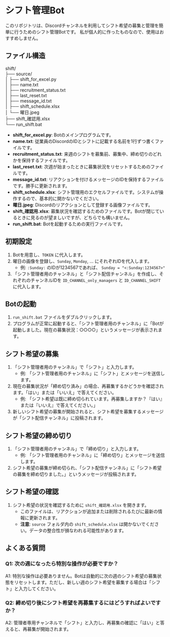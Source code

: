 # シフト管理Bot

このリポジトリは、Discordチャンネルを利用してシフト希望の募集と管理を簡単に行うためのシフト管理Botです。
私が個人的に作ったものなので、使用はおすすめしません。

## ファイル構造

shift/  
├── source/  
│ ├── shift_for_excel.py  
│ ├── name.txt  
│ ├── recruitment_status.txt  
│ ├── last_reset.txt  
│ ├── message_id.txt  
│ ├── shift_schedule.xlsx  
│ └── 曜日.jpeg  
├── shift_確認用.xlsx  
└── run_shift.bat  


- **shift_for_excel.py**: Botのメインプログラムです。
- **name.txt**: 従業員のDiscordのIDとシフトに記載する名前を1行ずつ書くファイルです。
- **recruitment_status.txt**: 来週のシフトを募集前、募集中、締め切りのどれかを保持するファイルです。
- **last_reset.txt**: 次週が始まったときに募集状況をリセットするためのファイルです。
- **message_id.txt**: リアクションを付けるメッセージのIDを保持するファイルです。勝手に更新されます。
- **shift_schedule.xlsx**: シフト管理用のエクセルファイルです。システムが操作するので、基本的に開かないでください。
- **曜日.jpeg**: Discordのリアクションとして登録する画像ファイルです。
- **shift_確認用.xlsx**: 募集状況を確認するためのファイルです。Botが閉じているときに見るのが望ましいですが、どちらでも構いません。
- **run_shift.bat**: Botを起動するための実行ファイルです。

## 初期設定

1. Botを用意し、`TOKEN` に代入します。
2. 曜日の画像を登録し、`Sunday`, `Monday`, ... にそれぞれIDを代入します。
   - 例: `:Sunday:` のIDが1234567であれば、 `Sunday = "<:Sunday:1234567>"`
3. 「シフト管理者用のチャンネル」と「シフト配信チャンネル」を作成し、それぞれのチャンネルIDを `ID_CHANNEL_only_managers` と `ID_CHANNEL_SHIFT` に代入します。

## Botの起動

1. `run_shift.bat` ファイルをダブルクリックします。
2. プログラムが正常に起動すると、「シフト管理者用のチャンネル」に「Botが起動しました。現在の募集状況：○○○○」というメッセージが表示されます。

## シフト希望の募集

1. 「シフト管理者用のチャンネル」で「シフト」と入力します。
   - 例: 「シフト管理者用のチャンネル」に「シフト」とメッセージを送信します。
2. 現在の募集状況が「締め切り済み」の場合、再募集するかどうかを確認されます。「はい」または「いいえ」で答えてください。
   - 例: 「シフト希望は既に締め切られています。再募集しますか？『はい』または『いいえ』で答えてください。」
3. 新しいシフト希望の募集が開始されると、シフト希望を募集するメッセージが「シフト配信チャンネル」に投稿されます。

## シフト希望の締め切り

1. 「シフト管理者用のチャンネル」で「締め切り」と入力します。
   - 例: 「シフト管理者用のチャンネル」に「締め切り」とメッセージを送信します。
2. シフト希望の募集が締め切られ、「シフト配信チャンネル」に「シフト希望の募集を締め切りました。」というメッセージが投稿されます。

## シフト希望の確認

1. シフト希望の状況を確認するために `shift_確認用.xlsx` を開きます。
   - このファイルは、リアクションが追加または削除されるたびに最新の情報に更新されます。
   - **注意**: `source` フォルダ内の `shift_schedule.xlsx` は開かないでください。データの整合性が損なわれる可能性があります。

## よくある質問

### Q1: 次の週になったら特別な操作が必要ですか？

A1: 特別な操作は必要ありません。Botは自動的に次の週のシフト希望の募集状態をリセットします。ただし、新しい週のシフト希望を募集する場合は「シフト」と入力してください。

### Q2: 締め切り後にシフト希望を再募集するにはどうすればよいですか？

A2: 管理者専用チャンネルで「シフト」と入力し、再募集の確認に「はい」と答えると、再募集が開始されます。
